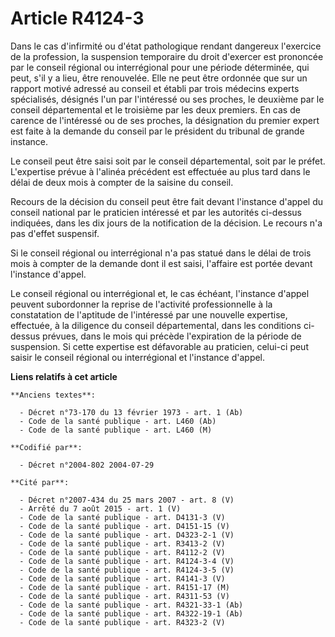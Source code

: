 # Article R4124-3

Dans le cas d'infirmité ou d'état pathologique rendant dangereux l'exercice de la profession, la suspension temporaire du
droit d'exercer est prononcée par le conseil régional ou interrégional pour une période déterminée, qui peut, s'il y a lieu,
être renouvelée. Elle ne peut être ordonnée que sur un rapport motivé adressé au conseil et établi par trois médecins experts
spécialisés, désignés l'un par l'intéressé ou ses proches, le deuxième par le conseil départemental et le troisième par les
deux premiers. En cas de carence de l'intéressé ou de ses proches, la désignation du premier expert est faite à la demande du
conseil par le président du tribunal de grande instance.

Le conseil peut être saisi soit par le conseil départemental, soit par le préfet. L'expertise prévue à l'alinéa précédent est
effectuée au plus tard dans le délai de deux mois à compter de la saisine du conseil.

Recours de la décision du conseil peut être fait devant l'instance d'appel du conseil national par le praticien intéressé et
par les autorités ci-dessus indiquées, dans les dix jours de la notification de la décision. Le recours n'a pas d'effet
suspensif.

Si le conseil régional ou interrégional n'a pas statué dans le délai de trois mois à compter de la demande dont il est saisi,
l'affaire est portée devant l'instance d'appel.

Le conseil régional ou interrégional et, le cas échéant, l'instance d'appel peuvent subordonner la reprise de l'activité
professionnelle à la constatation de l'aptitude de l'intéressé par une nouvelle expertise, effectuée, à la diligence du
conseil départemental, dans les conditions ci-dessus prévues, dans le mois qui précède l'expiration de la période de
suspension. Si cette expertise est défavorable au praticien, celui-ci peut saisir le conseil régional ou interrégional et
l'instance d'appel.

**Liens relatifs à cet article**

	**Anciens textes**:

	  - Décret n°73-170 du 13 février 1973 - art. 1 (Ab)
	  - Code de la santé publique - art. L460 (Ab)
	  - Code de la santé publique - art. L460 (M)

	**Codifié par**:

	  - Décret n°2004-802 2004-07-29

	**Cité par**:

	  - Décret n°2007-434 du 25 mars 2007 - art. 8 (V)
	  - Arrêté du 7 août 2015 - art. 1 (V)
	  - Code de la santé publique - art. D4131-3 (V)
	  - Code de la santé publique - art. D4151-15 (V)
	  - Code de la santé publique - art. D4323-2-1 (V)
	  - Code de la santé publique - art. R3413-2 (V)
	  - Code de la santé publique - art. R4112-2 (V)
	  - Code de la santé publique - art. R4124-3-4 (V)
	  - Code de la santé publique - art. R4124-3-5 (V)
	  - Code de la santé publique - art. R4141-3 (V)
	  - Code de la santé publique - art. R4151-17 (M)
	  - Code de la santé publique - art. R4311-53 (V)
	  - Code de la santé publique - art. R4321-33-1 (Ab)
	  - Code de la santé publique - art. R4322-19-1 (Ab)
	  - Code de la santé publique - art. R4323-2 (V)
